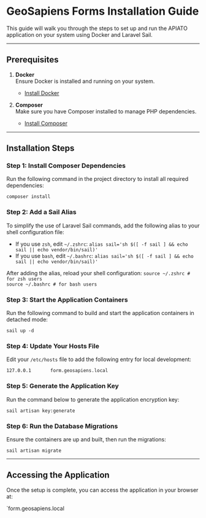 # GeoSapiens Forms Installation Guide

This guide will walk you through the steps to set up and run the APIATO application on your system using Docker and Laravel Sail.

---

## Prerequisites

1. **Docker**  
   Ensure Docker is installed and running on your system.  
   - [Install Docker](https://docs.docker.com/get-docker/)

2. **Composer**  
   Make sure you have Composer installed to manage PHP dependencies.  
   - [Install Composer](https://getcomposer.org/download/)

---

## Installation Steps

### Step 1: Install Composer Dependencies

Run the following command in the project directory to install all required dependencies:

`composer install`

### Step 2: Add a Sail Alias

To simplify the use of Laravel Sail commands, add the following alias to your shell configuration file:

- If you use `zsh`, edit `~/.zshrc`:
  `alias sail='sh $([ -f sail ] && echo sail || echo vendor/bin/sail)'`
- If you use `bash`, edit `~/.bashrc`:
  `alias sail='sh $([ -f sail ] && echo sail || echo vendor/bin/sail)'`

After adding the alias, reload your shell configuration:
`source ~/.zshrc # for zsh users`  
`source ~/.bashrc # for bash users`

### Step 3: Start the Application Containers

Run the following command to build and start the application containers in detached mode:

`sail up -d`

### Step 4: Update Your Hosts File

Edit your `/etc/hosts` file to add the following entry for local development:

`127.0.0.1       form.geosapiens.local`

### Step 5: Generate the Application Key

Run the command below to generate the application encryption key:

`sail artisan key:generate`

### Step 6: Run the Database Migrations

Ensure the containers are up and built, then run the migrations:

`sail artisan migrate`

---

## Accessing the Application

Once the setup is complete, you can access the application in your browser at:

`form.geosapiens.local
